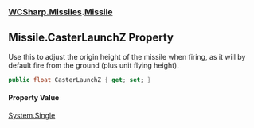 ### [WCSharp.Missiles](WCSharp.Missiles.md 'WCSharp.Missiles').[Missile](WCSharp.Missiles.Missile.md 'WCSharp.Missiles.Missile')

## Missile.CasterLaunchZ Property

Use this to adjust the origin height of the missile when firing, as it will by default fire from the ground (plus unit flying height).

```csharp
public float CasterLaunchZ { get; set; }
```

#### Property Value
[System.Single](https://docs.microsoft.com/en-us/dotnet/api/System.Single 'System.Single')